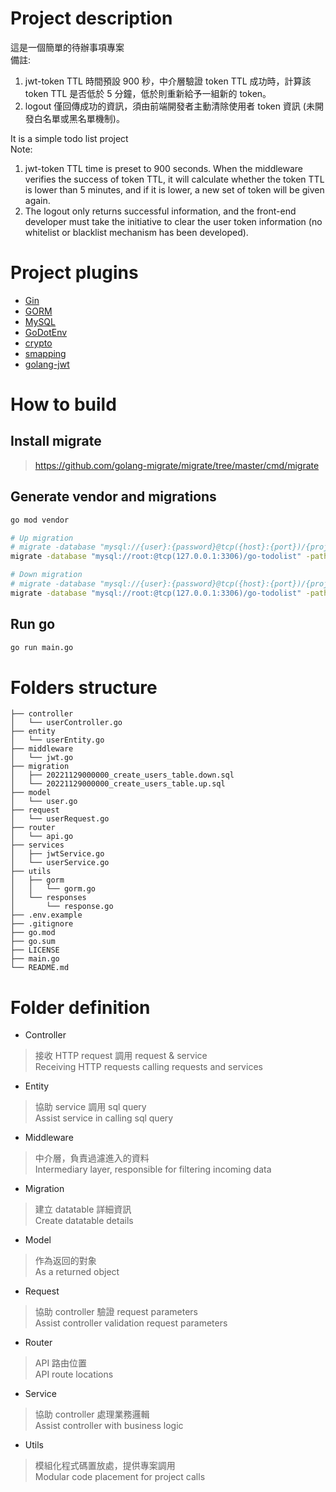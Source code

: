 # Project description
這是一個簡單的待辦事項專案 <br>
備註: <br>
1. jwt-token TTL 時間預設 900 秒，中介層驗證 token TTL 成功時，計算該 token TTL 是否低於 5 分鐘，低於則重新給予一組新的 token。
2. logout 僅回傳成功的資訊，須由前端開發者主動清除使用者 token 資訊 (未開發白名單或黑名單機制)。

It is a simple todo list project <br>
Note: <br>
1. jwt-token TTL time is preset to 900 seconds. When the middleware verifies the success of token TTL, it will calculate whether the token TTL is lower than 5 minutes, and if it is lower, a new set of token will be given again.
2. The logout only returns successful information, and the front-end developer must take the initiative to clear the user token information (no whitelist or blacklist mechanism has been developed).

# Project plugins
- [Gin](https://github.com/gin-gonic/gin)
- [GORM](https://github.com/go-gorm/gorm)
- [MySQL](https://github.com/go-gorm/mysql)
- [GoDotEnv](https://github.com/joho/godotenv)
- [crypto](https://pkg.go.dev/golang.org/x/crypto)
- [smapping](https://github.com/mashingan/smapping)
- [golang-jwt](https://github.com/golang-jwt/jwt)

# How to build
## Install migrate
> https://github.com/golang-migrate/migrate/tree/master/cmd/migrate

## Generate vendor and migrations
```bash
go mod vendor

# Up migration
# migrate -database "mysql://{user}:{password}@tcp({host}:{port})/{project name}" -path ./migrations up
migrate -database "mysql://root:@tcp(127.0.0.1:3306)/go-todolist" -path ./migrations up

# Down migration
# migrate -database "mysql://{user}:{password}@tcp({host}:{port})/{project name}" -path ./migrations down
migrate -database "mysql://root:@tcp(127.0.0.1:3306)/go-todolist" -path ./migrations down
```

## Run go
```bash
go run main.go
```

# Folders structure
```
├── controller
│   └── userController.go
├── entity
│   └── userEntity.go
├── middleware
│   └── jwt.go
├── migration
│   ├── 20221129000000_create_users_table.down.sql
│   └── 20221129000000_create_users_table.up.sql
├── model
│   └── user.go
├── request
│   └── userRequest.go
├── router
│   └── api.go
├── services
│   ├── jwtService.go
│   └── userService.go
├── utils
│   ├── gorm
│   │   └── gorm.go
│   └── responses
│       └── response.go
├── .env.example
├── .gitignore
├── go.mod
├── go.sum
├── LICENSE
├── main.go
└── README.md
```

# Folder definition
- Controller
> 接收 HTTP request 調用 request & service <br>
> Receiving HTTP requests calling requests and services

- Entity
> 協助 service 調用 sql query <br>
> Assist service in calling sql query

- Middleware
> 中介層，負責過濾進入的資料 <br>
> Intermediary layer, responsible for filtering incoming data

- Migration
> 建立 datatable 詳細資訊 <br>
> Create datatable details

- Model
> 作為返回的對象 <br>
> As a returned object

- Request
> 協助 controller 驗證 request parameters <br>
> Assist controller validation request parameters

- Router
> API 路由位置 <br>
> API route locations

- Service
> 協助 controller 處理業務邏輯 <br>
> Assist controller with business logic

- Utils
> 模組化程式碼置放處，提供專案調用 <br>
> Modular code placement for project calls
